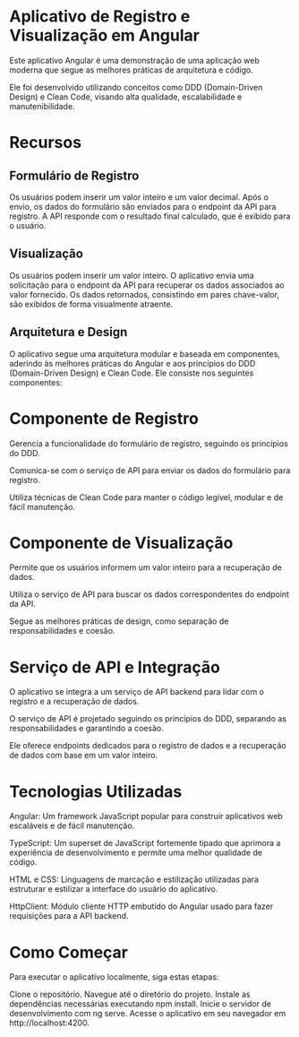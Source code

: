 # Aplicativo de Registro e Visualização em Angular
Este aplicativo Angular é uma demonstração de uma aplicação web moderna que segue as melhores práticas de arquitetura e código. 

Ele foi desenvolvido utilizando conceitos como DDD (Domain-Driven Design) e Clean Code, visando alta qualidade, escalabilidade e manutenibilidade.

# Recursos

## Formulário de Registro

Os usuários podem inserir um valor inteiro e um valor decimal.
Após o envio, os dados do formulário são enviados para o endpoint da API para registro.
A API responde com o resultado final calculado, que é exibido para o usuário.


## Visualização

Os usuários podem inserir um valor inteiro.
O aplicativo envia uma solicitação para o endpoint da API para recuperar os dados associados ao valor fornecido.
Os dados retornados, consistindo em pares chave-valor, são exibidos de forma visualmente atraente.


## Arquitetura e Design

O aplicativo segue uma arquitetura modular e baseada em componentes, aderindo às melhores práticas do Angular e aos princípios do DDD (Domain-Driven Design) e Clean Code. Ele consiste nos seguintes componentes:


# Componente de Registro

Gerencia a funcionalidade do formulário de registro, seguindo os princípios do DDD.

Comunica-se com o serviço de API para enviar os dados do formulário para registro.

Utiliza técnicas de Clean Code para manter o código legível, modular e de fácil manutenção.



# Componente de Visualização

Permite que os usuários informem um valor inteiro para a recuperação de dados.

Utiliza o serviço de API para buscar os dados correspondentes do endpoint da API.

Segue as melhores práticas de design, como separação de responsabilidades e coesão.


# Serviço de API e Integração

O aplicativo se integra a um serviço de API backend para lidar com o registro e a recuperação de dados. 

O serviço de API é projetado seguindo os princípios do DDD, separando as responsabilidades e garantindo a coesão. 

Ele oferece endpoints dedicados para o registro de dados e a recuperação de dados com base em um valor inteiro.


# Tecnologias Utilizadas

Angular: Um framework JavaScript popular para construir aplicativos web escaláveis e de fácil manutenção.

TypeScript: Um superset de JavaScript fortemente tipado que aprimora a experiência de desenvolvimento e permite uma melhor qualidade de código.

HTML e CSS: Linguagens de marcação e estilização utilizadas para estruturar e estilizar a interface do usuário do aplicativo.

HttpClient: Módulo cliente HTTP embutido do Angular usado para fazer requisições para a API backend.


# Como Começar

Para executar o aplicativo localmente, siga estas etapas:

Clone o repositório.
Navegue até o diretório do projeto.
Instale as dependências necessárias executando npm install.
Inicie o servidor de desenvolvimento com ng serve.
Acesse o aplicativo em seu navegador em http://localhost:4200.
